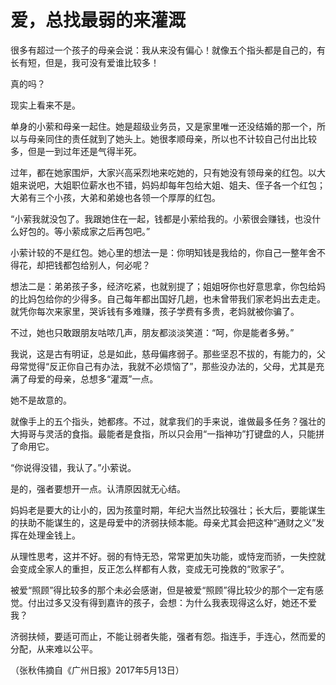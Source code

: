 # 爱，总找最弱的来灌溉

很多有超过一个孩子的母亲会说：我从来没有偏心！就像五个指头都是自己的，有长有短，但是，我可没有爱谁比较多！ 

真的吗？ 

现实上看来不是。 

单身的小萦和母亲一起住。她是超级业务员，又是家里唯一还没结婚的那一个，所以与母亲同住的责任就到了她头上。她很孝顺母亲，所以也不计较自己付出比较多，但是一到过年还是气得半死。 

过年，都在她家围炉，大家兴高采烈地来吃她的，只有她没有领母亲的红包。以大姐来说吧，大姐职位薪水也不错，妈妈却每年包给大姐、姐夫、侄子各一个红包；大弟有三个小孩，大弟和弟媳也各领一个厚厚的红包。 

“小萦我就没包了。我跟她住在一起，钱都是小萦给我的。小萦很会赚钱，也没什么好包的。等小萦成家之后再包吧。” 

小萦计较的不是红包。她心里的想法一是：你明知钱是我给的，你自己一整年舍不得花，却把钱都包给别人，何必呢？ 

想法二是：弟弟孩子多，经济吃紧，也就别提了；姐姐呀你也好意思拿，你包给妈的比妈包给你的少得多。自己每年都出国好几趟，也未曾带我们家老妈出去走走。就凭你每次来家里，哭诉钱有多难赚，孩子学费有多贵，老妈就被你骗了。 

不过，她也只敢跟朋友咕哝几声，朋友都淡淡笑道：“呵，你是能者多勞。” 

我说，这是古有明证，总是如此，慈母偏疼弱子。那些坚忍不拔的，有能力的，父母常觉得“反正你自己有办法，我就不必烦恼了”，那些没办法的，父母，尤其是充满了母爱的母亲，总想多“灌溉”一点。 

她不是故意的。 

就像手上的五个指头，她都疼。不过，就拿我们的手来说，谁做最多任务？强壮的大拇哥与灵活的食指。最能者是食指，所以只会用“一指神功”打键盘的人，只能拼了命用它。 

“你说得没错，我认了。”小萦说。 

是的，强者要想开一点。认清原因就无心结。 

妈妈老是要大的让小的，因为孩童时期，年纪大当然比较强壮；长大后，要能谋生的扶助不能谋生的，这是母爱中的济弱扶倾本能。母亲尤其会把这种“通财之义”发挥在处理金钱上。 

从理性思考，这并不好。弱的有恃无恐，常常更加失功能，或恃宠而骄，一失控就会变成全家人的重担，反正怎么样都有人救，变成无可挽救的“败家子”。 

被爱“照顾”得比较多的那个未必会感谢，但是被爱“照顾”得比较少的那个一定有感觉。付出过多又没有得到嘉许的孩子，会想：为什么我表现得这么好，她还不爱我？ 

济弱扶倾，要适可而止，不能让弱者失能，强者有怨。指连手，手连心，然而爱的分配，从来难以公平。 

（张秋伟摘自《广州日报》2017年5月13日）